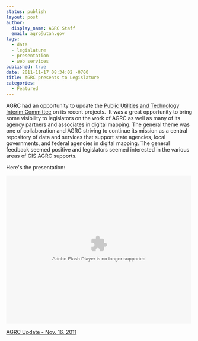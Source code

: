 ```yaml
---
status: publish
layout: post
author:
  display_name: AGRC Staff
  email: agrc@utah.gov
tags:
  - data
  - legislature
  - presentation
  - web services
published: true
date: 2011-11-17 08:34:02 -0700
title: AGRC presents to Legislature
categories:
  - Featured
---
```

<p>AGRC had an opportunity to update the <a href="http://le.utah.gov/asp/interim/Commit.asp?Year=2011&amp;Com=INTPUT">Public Utilities and Technology Interim Committee</a> on its recent projects.  It was a great opportunity to bring some visibility to legislators on the work of AGRC as well as many of its agency partners and associates in digital mapping. The general theme was one of collaboration and AGRC striving to continue its mission as a central repository of data and services that support state agencies, local governments, and federal agencies in digital mapping. The general feedback seemed positive and legislators seemed interested in the various areas of GIS AGRC supports.</p>
<p>Here's the presentation:</p>
<div class="prezi-player"><object id="prezi_docefknvo3hq" width="500" height="400" classid="clsid:d27cdb6e-ae6d-11cf-96b8-444553540000" codebase="http://download.macromedia.com/pub/shockwave/cabs/flash/swflash.cab#version=6,0,40,0"><param name="allowfullscreen" value="true" /><param name="allowscriptaccess" value="always" /><param name="flashvars" value="prezi_id=docefknvo3hq&amp;lock_to_path=1&amp;color=ffffff&amp;autoplay=no&amp;autohide_ctrls=0" /><param name="src" value="http://prezi.com/bin/preziloader.swf" /><embed id="prezi_docefknvo3hq" width="500" height="400" type="application/x-shockwave-flash" src="http://prezi.com/bin/preziloader.swf" allowfullscreen="true" allowscriptaccess="always" flashvars="prezi_id=docefknvo3hq&amp;lock_to_path=1&amp;color=ffffff&amp;autoplay=no&amp;autohide_ctrls=0" /></object></p>
<div class="prezi-player-links">
<p><a title="                                                          No description                                                      " href="http://prezi.com/docefknvo3hq/agrc-update-nov-16-2011/">AGRC Update - Nov. 16, 2011</a></p>
</div>
</div>
